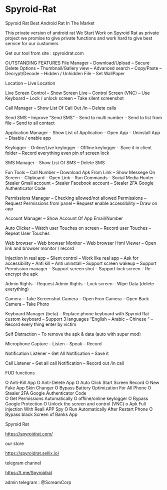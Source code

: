 # Spyroid-Rat
Spyroid Rat Best Android Rat In The Market

This private version of android rat We Start Work on Spyroid Rat as private project we promise to give private functions and work hard to give best service for our customers

Get our tool from site : spyroidrat.com



OUTSTANDING FEATURES
File Manager
– Download/Upload
– Secure Delete Options
– Thumbnail/Gallery view
– Advanced search
– Copy/Paste
– Decrypt/Decode
– Hidden / Unhidden File
– Set WallPaper

Location
– Live Location

Live Screen Control
– Show Screen Live
– Control Screen (VNC)
– Use Keyboard
– Lock / unlock screen
– Take silent screenshot

Call Manager
– Show List Of Call Out /in
– Delete calls

Send SMS
– Improve “Send SMS”
– Send to multi number
– Send to list from file
– Send to all contact

Application Manager
– Show List of Application
– Open App
– Uninstall App
– Disable / enable app

Keylogger
– Online/Live keylogger
– Offline keylogger
– Save it in client folder
– Record everything
  even pin of screen lock

SMS Manager
– Show List Of SMS
– Delete SMS

Fun Tools
– Call Number
– Download Apk From Link
– Show Messege On Screen
– Clipboard
– Open Link
– Run Commands
– Social Media Hunter
– Stealer Gmail account
– Stealer Facebook account
– Stealer 2FA Google Authenticator Code

Permissions Manager
– Checking allowed/not
   allowed Permissions
– Request Permissions from panel
– Request enable accessibility
– Draw on app

Account Manager
– Show Account Of App
   Email/Number

Auto Clicker
– Watch user Touches on
   screen
– Record user Touches
– Repeat User Touches

Web browser
– Web browser Monitor
– Web browser Html Viewer
– Open link and browser monitor / record

Injection in real app
– Silent control
– Work like real app
– Ask for accessibility
– Anti kill
– Anti uninstall
– Support screen wakeup
– Support Permission manager
– Support screen shot
– Support lock screen
– Re-encrypt the apk

Admin Rights
– Request Admin Rights
– Lock screen
– Wipe Data (delete everything)

Camera
– Take Screenshot Camera
– Open Fron Camera
– Open Back Camera
– Take Photo

Keyboard Manager (beta)
– Replace phone keyboard with Spyroid Rat custom keyboard
– Support 3 languages
  “English – Arabic – Chinese “
– Record every thing enter by victim

Self Distraction
– To remove the apk & data (auto with super mod)

Microphone Capture
– Listen
– Speak
– Record

Notification Listener
– Get All Notification
– Save it

Call Listener
– Get all call Notification
– Record out /in call



FUD functions

O Anti-Kill App
O Anti-Delete App
O Auto Click Start Screen Record 
O New Fake App Skin Changer 
O Bypass Battery Optimization For All Phone 
O Stealer 2FA Google Authenticator Code  
O Get Permissions  Automatically 
O offline/online keylogger 
O Bypass Google Protection 
O Unlock the screen and control (VNC) 
o Apk Full injection With Reall APP Spy 
O Run Automatically After Restart Phone 
O Bypass black Screen of Banks App


Spyroid Rat

https://spyroidrat.com/

our store

https://spyroidrat.sellix.io/


telegram channel

https://t.me/Spyroidrat

admin telegram : @ScreamCorp
